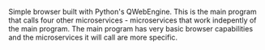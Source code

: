 Simple browser built with Python's QWebEngine. This is the main program that calls four other microservices - microservices that work indepently of the main program. The main program has very basic browser capabilities and the microservices it will call are more specific. 
